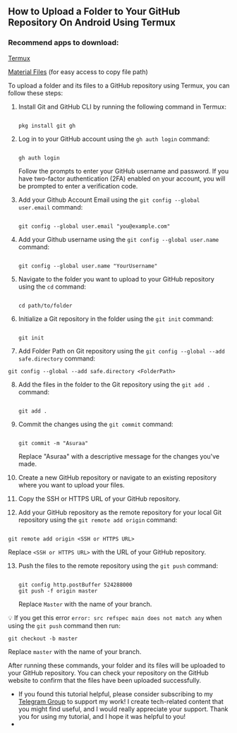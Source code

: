 ## How to Upload a Folder to Your GitHub Repository On Android Using Termux

### Recommend apps to download:
[Termux](https://f-droid.org/en/packages/com.termux/)

[Material Files](https://play.google.com/store/apps/details?id=me.zhanghai.android.files) (for easy access to copy file path)

To upload a folder and its files to a GitHub repository using Termux, you can follow these steps:

1. Install Git and GitHub CLI by running the following command in Termux:


   ```

   pkg install git gh

   ```

2. Log in to your GitHub account using the `gh auth login` command:

   ```

   gh auth login

   ```

   Follow the prompts to enter your GitHub username and password. If you have two-factor authentication (2FA) enabled on your account, you will be prompted to enter a verification code.

3. Add your Github Account Email using the `git config --global user.email` command:
   ```
   
   git config --global user.email "you@example.com"
   
   ```

4. Add your Github username using the `git config --global user.name` command:
    
   ```

   git config --global user.name "YourUsername"

   ```
5. Navigate to the folder you want to upload to your GitHub repository using the `cd` command:

   ```

   cd path/to/folder

   ```

6. Initialize a Git repository in the folder using the `git init` command:

   ```

   git init

   ```

7. Add Folder Path on Git repository using the 
   `git config --global --add safe.directory`  command:
  ```
  git config --global --add safe.directory <FolderPath>
  
  ```

8. Add the files in the folder to the Git repository using the `git add .` command:

   ```

   git add .

   ```

9. Commit the changes using the `git commit` command:

   ```

   git commit -m "Asuraa"

   ```

   Replace "Asuraa" with a descriptive message for the changes you've made.

10. Create a new GitHub repository or navigate to an existing repository where you want to upload your files.

11. Copy the SSH or HTTPS URL of your GitHub repository.

12. Add your GitHub repository as the remote repository for your local Git repository using the `git remote add origin` command:

   ```

   git remote add origin <SSH or HTTPS URL>

   ```

   Replace `<SSH or HTTPS URL>` with the URL of your GitHub repository.

13. Push the files to the remote repository using the `git push` command:
    
    ```

    git config http.postBuffer 524288000
    git push -f origin master
    
    ```

    Replace `Master` with the name of your branch.
 
 
💡 If you get this error `error: src refspec main does not match any` when using the `git push` command then run:

    

    git checkout -b master

    

Replace `master` with the name of your branch.

After running these commands, your folder and its files will be uploaded to your GitHub repository. You can check your repository on the GitHub website to confirm that the files have been uploaded successfully.

- If you found this tutorial helpful, please consider subscribing to my [Telegram Group](https://t.me/Ravan_Lankaa) to support my work! I create tech-related content that you might find useful, and I would really appreciate your support. Thank you for using my tutorial, and I hope it was helpful to you!
- 
